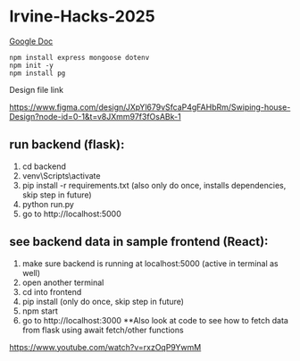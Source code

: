 # Irvine-Hacks-2025

[Google Doc](https://docs.google.com/document/d/16KT81ohcDMZYexMhbazqddCk7aVn18654S--C19Ou_s/edit?tab=t.0)


```
npm install express mongoose dotenv
npm init -y
npm install pg
```
Design file link

https://www.figma.com/design/JXpYl679vSfcaP4gFAHbRm/Swiping-house-Design?node-id=0-1&t=v8JXmm97f3fOsABk-1

## run backend (flask):
1. cd backend
2. venv\Scripts\activate
3. pip install -r requirements.txt (also only do once, installs dependencies, skip step in future)
4. python run.py
5. go to http://localhost:5000

## see backend data in sample frontend (React):
1. make sure backend is running at localhost:5000 (active in terminal as well)
2. open another terminal
3. cd into frontend
4. pip install (only do once, skip step in future)
5. npm start
6. go to http://localhost:3000
**Also look at code to see how to fetch data from flask using await fetch/other functions

https://www.youtube.com/watch?v=rxzOqP9YwmM
